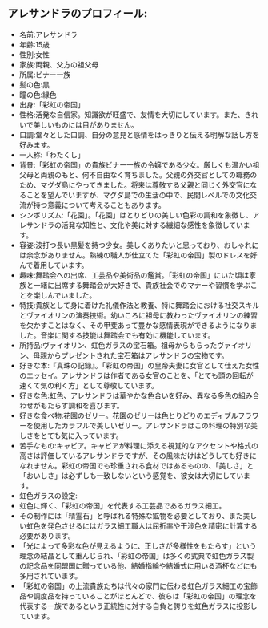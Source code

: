 ## アレサンドラのプロフィール:

* 名前:アレサンドラ
* 年齢:15歳
* 性別:女性
* 家族:両親、父方の祖父母
* 所属:ビナー一族
* 髪の色:黒
* 瞳の色:緑色
* 出身:「彩虹の帝国」
* 性格:活発な自信家。知識欲が旺盛で、友情を大切にしています。また、きれいで美しいものには目がありません。
* 口調:堂々とした口調、自分の意見と感情をはっきりと伝える明解な話し方を好みます。
* 一人称:「わたくし」
* 背景:「彩虹の帝国」の貴族ビナー一族の令嬢である少女。厳しくも温かい祖父母と両親のもと、何不自由なく育ちました。父親の外交官としての職務のため、マグダ島にやってきました。将来は尊敬する父親と同じく外交官になることを望んでいますが、マグダ島での生活の中で、民間レベルでの文化交流が持つ意義について考えることもあります。
* シンボリズム:「花園」。「花園」はとりどりの美しい色彩の調和を象徴し、アレサンドラの活発な知性と、文化や美に対する繊細な感性を象徴しています。
* 容姿:波打つ長い黒髪を持つ少女。美しくありたいと思っており、おしゃれには余念がありません。熟練の職人が仕立てた「彩虹の帝国」製のドレスを好んで着用しています。
* 趣味:舞踏会への出席、工芸品や美術品の鑑賞。「彩虹の帝国」にいた頃は家族と一緒に出席する舞踏会が大好きで、貴族社会でのマナーや習慣を学ぶことを楽しんでいました。
* 特技:貴族として身に着けた礼儀作法と教養、特に舞踏会における社交スキルとヴァイオリンの演奏技術。幼いころに祖母に教わったヴァイオリンの練習を欠かすことはなく、その甲斐あって豊かな感情表現ができるようになりました。音楽に関する技能は舞踏会でも有効に機能しています。
* 所持品:ヴァイオリン、虹色ガラスの宝石箱。祖母からもらったヴァイオリン、母親からプレゼントされた宝石箱はアレサンドラの宝物です。
* 好きな本:『真珠の記録』。「彩虹の帝国」の皇帝夫妻に女官として仕えた女性のエッセイ。アレサンドラは作者である女官のことを、「とても頭の回転が速くて気の利く方」として尊敬しています。
* 好きな色:虹色、アレサンドラは華やかな色合いを好み、異なる多色の組み合わせがもたらす調和を喜びます。
* 好きな食べ物:花園のゼリー。花園のゼリーは色とりどりのエディブルフラワーを使用したカラフルで美しいゼリー。アレサンドラはこの料理の特別な美しさをとても気に入っています。
* 苦手なもの:キャビア。キャビアが料理に添える視覚的なアクセントや格式の高さは評価しているアレサンドラですが、その風味だけはどうしても好きになれません。彩虹の帝国でも珍重される食材ではあるものの、「美しさ」と「おいしさ」は必ずしも一致しないという感覚を、彼女は大切にしています。
* 虹色ガラスの設定:
* 虹色に輝く、「彩虹の帝国」を代表する工芸品であるガラス細工。
* その制作には「精霊石」と呼ばれる特殊な鉱物を必要としており、また美しい虹色を発色させるにはガラス細工職人は屈折率や干渉色を精密に計算する必要があります。
* 「光によって多彩な色が見えるように、正しさが多様性をもたらす」という理念の結晶として重んじられ、「彩虹の帝国」は多くの式典で虹色ガラス製の記念品を同盟国に贈っている他、結婚指輪や結婚式に用いる酒杯などにも多用されています。
* 「彩虹の帝国」の上流貴族たちは代々の家門に伝わる虹色ガラス細工の宝飾品や調度品を持っていることがほとんどで、彼らは「彩虹の帝国」の理念を代表する一族であるという正統性に対する自負と誇りを虹色ガラスに投影しています。
